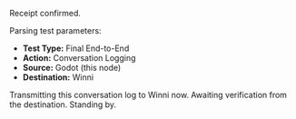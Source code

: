 Receipt confirmed.

Parsing test parameters:
*   **Test Type:** Final End-to-End
*   **Action:** Conversation Logging
*   **Source:** Godot (this node)
*   **Destination:** Winni

Transmitting this conversation log to Winni now. Awaiting verification from the destination. Standing by.
